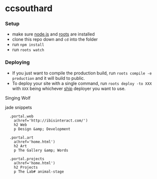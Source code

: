 # ccsouthard

### Setup

- make sure [node.js](http://nodejs.org) and [roots](http://roots.cx) are installed
- clone this repo down and `cd` into the folder
- run `npm install`
- run `roots watch`

### Deploying

- If you just want to compile the production build, run `roots compile -e production` and it will build to public.
- To deploy your site with a single command, run `roots deploy -to XXX` with `XXX` being whichever [ship](https://github.com/carrot/ship#usage) deployer you want to use.

Singing Wolf

jade snippets

      .portal.web
        a(href='http://ibisinteract.com/')
        h2 Web
        p Design &amp; Development

      .portal.art
        a(href='home.html')
        h2 Art
        p The Gallery &amp; Words

      .portal.projects
        a(href='home.html')
        h2 Projects
        p The Lab# animal-stage
